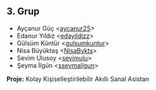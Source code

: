 ## 3. Grup

- Ayçanur Güç <[aycanur25](https://github.com/aycanur25)>
- Edanur Yıldız <[edayildizz](https://github.com/edayildizz)>
- Gülsüm Küntür <[gulsumkuntur](https://github.com/gulsumkuntur)>
- Nisa Büyüktaş <[NisaBykts](https://github.com/NisaBykts)>
- Sevim Ulusoy <[sevimulu](https://github.com/sevimulu)>
- Şeyma İlgün <[sseymailgun](https://github.com/sseymailgun)>

**Proje:**   Kolay Kişiselleştirilebilir Akıllı Sanal Asistan

